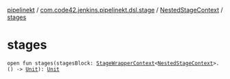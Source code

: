 [pipelinekt](../../index.md) / [com.code42.jenkins.pipelinekt.dsl.stage](../index.md) / [NestedStageContext](index.md) / [stages](./stages.md)

# stages

`open fun stages(stagesBlock: `[`StageWrapperContext`](../-stage-wrapper-context/index.md)`<`[`NestedStageContext`](index.md)`>.() -> `[`Unit`](https://kotlinlang.org/api/latest/jvm/stdlib/kotlin/-unit/index.html)`): `[`Unit`](https://kotlinlang.org/api/latest/jvm/stdlib/kotlin/-unit/index.html)